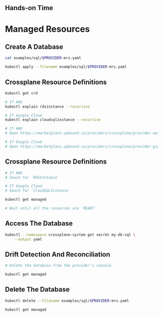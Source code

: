 <!-- .slide: data-background="../img/background/hands-on.jpg" -->
## Hands-on Time

# Managed Resources


## Create A Database

```bash
cat examples/sql/$PROVIDER-mrs.yaml

kubectl apply --filename examples/sql/$PROVIDER-mrs.yaml
```


## Crossplane Resource Definitions

```bash
kubectl get crd

# If AWS
kubectl explain rdsinstance --recursive

# If Google Cloud
kubectl explain cloudsqlinstance --recursive

# If AWS
# Open https://marketplace.upbound.io/providers/crossplane/provider-aws

# If Google Cloud
# Open https://marketplace.upbound.io/providers/crossplane/provider-gcp
```


## Crossplane Resource Definitions

```bash
# If AWS
# Seach for `RDSInstance`

# If Google Cloud
# Seach for `CloudSQLInstance`

kubectl get managed

# Wait until all the resources are `READY`
```


## Access The Database

```bash
kubectl --namespace crossplane-system get secret my-db-sql \
    --output yaml
```


## Drift Detection And Reconciliation

```bash
# Delete the database from the provider's console

kubectl get managed 
```


## Delete The Database

```bash
kubectl delete --filename examples/sql/$PROVIDER-mrs.yaml

kubectl get managed 
```